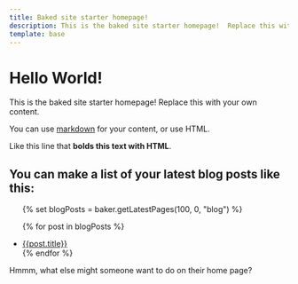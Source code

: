```yaml
---
title: Baked site starter homepage!
description: This is the baked site starter homepage!  Replace this with your own content.
template: base
---
```


# Hello World!

This is the baked site starter homepage! Replace this with your own content.

You can use [markdown](/blog/markdown-guide) for your content, or use HTML.

Like this line that <b>bolds this text with HTML</b>.

<h2>You can make a list of your latest blog posts like this:</h2>
<ul>
{% set blogPosts = baker.getLatestPages(100, 0, "blog") %}

{% for post in blogPosts %}
<li><a href="/{{post.path}}">{{post.title}}</a></li>
{% endfor %}
</ul>

Hmmm, what else might someone want to do on their home page?
